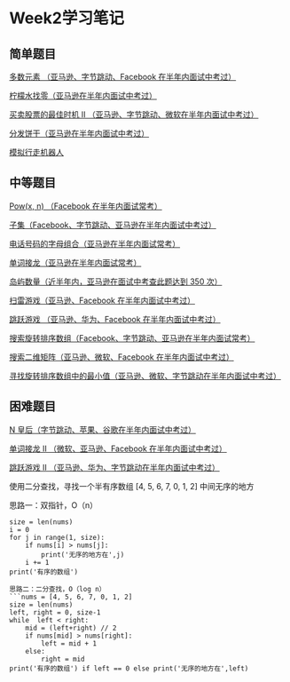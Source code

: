 Week2学习笔记
=============
简单题目
--------
[多数元素 （亚马逊、字节跳动、Facebook 在半年内面试中考过）](https://leetcode-cn.com/problems/majority-element/description/)

[柠檬水找零（亚马逊在半年内面试中考过）](https://leetcode-cn.com/problems/lemonade-change/description/)

[买卖股票的最佳时机 II （亚马逊、字节跳动、微软在半年内面试中考过）](https://leetcode-cn.com/problems/best-time-to-buy-and-sell-stock-ii/description/)

[分发饼干（亚马逊在半年内面试中考过）](https://leetcode-cn.com/problems/assign-cookies/description/)

[模拟行走机器人](https://leetcode-cn.com/problems/walking-robot-simulation/description/)

中等题目
--------
[Pow(x, n) （Facebook 在半年内面试常考）](https://leetcode-cn.com/problems/powx-n/)

[子集（Facebook、字节跳动、亚马逊在半年内面试中考过）](https://leetcode-cn.com/problems/subsets/)

[电话号码的字母组合（亚马逊在半年内面试常考）](https://leetcode-cn.com/problems/letter-combinations-of-a-phone-number/)

[单词接龙（亚马逊在半年内面试常考）](https://leetcode-cn.com/problems/word-ladder/description/)

[岛屿数量（近半年内，亚马逊在面试中考查此题达到 350 次）](https://leetcode-cn.com/problems/number-of-islands/)

[扫雷游戏（亚马逊、Facebook 在半年内面试中考过）](https://leetcode-cn.com/problems/minesweeper/description/)

[跳跃游戏 （亚马逊、华为、Facebook 在半年内面试中考过）](https://leetcode-cn.com/problems/jump-game/)

[搜索旋转排序数组（Facebook、字节跳动、亚马逊在半年内面试常考）](https://leetcode-cn.com/problems/search-in-rotated-sorted-array/)

[搜索二维矩阵（亚马逊、微软、Facebook 在半年内面试中考过）](https://leetcode-cn.com/problems/search-a-2d-matrix/)

[寻找旋转排序数组中的最小值（亚马逊、微软、字节跳动在半年内面试中考过）](https://leetcode-cn.com/problems/find-minimum-in-rotated-sorted-array/)

困难题目
--------
[N 皇后（字节跳动、苹果、谷歌在半年内面试中考过）](https://leetcode-cn.com/problems/n-queens/)

[单词接龙 II （微软、亚马逊、Facebook 在半年内面试中考过）](https://leetcode-cn.com/problems/word-ladder-ii/description/)

[跳跃游戏 II （亚马逊、华为、字节跳动在半年内面试中考过）](https://leetcode-cn.com/problems/jump-game-ii/)

使用二分查找，寻找一个半有序数组 [4, 5, 6, 7, 0, 1, 2] 中间无序的地方

思路一：双指针，O（n）
```nums = [4, 5, 6, 7, 0, 1, 2]
size = len(nums)
i = 0
for j in range(1, size):
    if nums[i] > nums[j]:
        print('无序的地方在',j)
    i += 1
print('有序的数组')

思路二：二分查找，O（log n）
```nums = [4, 5, 6, 7, 0, 1, 2]
size = len(nums)
left, right = 0, size-1
while  left < right:
    mid = (left+right) // 2
    if nums[mid] > nums[right]:
        left = mid + 1
    else:
        right = mid
print('有序的数组') if left == 0 else print('无序的地方在',left)
